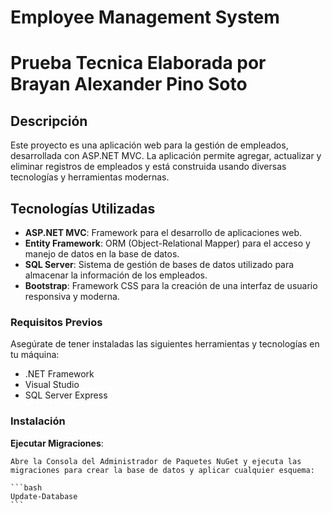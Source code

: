 # Employee Management System
# Prueba Tecnica Elaborada por Brayan Alexander Pino Soto 

## Descripción

Este proyecto es una aplicación web para la gestión de empleados, desarrollada con ASP.NET MVC. La aplicación permite agregar, actualizar y eliminar registros de empleados y está construida usando diversas tecnologías y herramientas modernas.

## Tecnologías Utilizadas

- **ASP.NET MVC**: Framework para el desarrollo de aplicaciones web.
- **Entity Framework**: ORM (Object-Relational Mapper) para el acceso y manejo de datos en la base de datos.
- **SQL Server**: Sistema de gestión de bases de datos utilizado para almacenar la información de los empleados.
- **Bootstrap**: Framework CSS para la creación de una interfaz de usuario responsiva y moderna.

### Requisitos Previos

Asegúrate de tener instaladas las siguientes herramientas y tecnologías en tu máquina:

- .NET Framework
- Visual Studio 
- SQL Server Express

### Instalación
**Ejecutar Migraciones**:

    Abre la Consola del Administrador de Paquetes NuGet y ejecuta las migraciones para crear la base de datos y aplicar cualquier esquema:

    ```bash
    Update-Database
    ```
